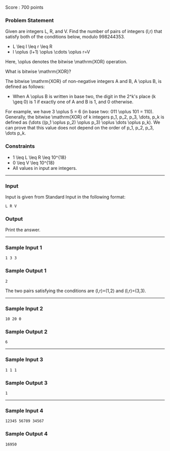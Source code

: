 Score : 700 points

### Problem Statement

Given are integers L, R, and V.
Find the number of pairs of integers (l,r) that satisfy both of the conditions below, modulo 998244353.

* L \leq l \leq r \leq R
* l \oplus (l+1) \oplus \cdots \oplus r=V

Here, \oplus denotes the bitwise \mathrm{XOR} operation.

What is bitwise \mathrm{XOR}?

The bitwise \mathrm{XOR} of non-negative integers A and B, A \oplus B, is defined as follows:

* When A \oplus B is written in base two, the digit in the 2^k's place (k \geq 0) is 1 if exactly one of A and B is 1, and 0 otherwise.

For example, we have 3 \oplus 5 = 6 (in base two: 011 \oplus 101 = 110).  
Generally, the bitwise \mathrm{XOR} of k integers p\_1, p\_2, p\_3, \dots, p\_k is defined as (\dots ((p\_1 \oplus p\_2) \oplus p\_3) \oplus \dots \oplus p\_k). We can prove that this value does not depend on the order of p\_1, p\_2, p\_3, \dots p\_k.

### Constraints

* 1 \leq L \leq R \leq 10^{18}
* 0 \leq V \leq 10^{18}
* All values in input are integers.

---

### Input

Input is given from Standard Input in the following format:

```
L R V
```

### Output

Print the answer.

---

### Sample Input 1

```
1 3 3
```

### Sample Output 1

```
2
```

The two pairs satisfying the conditions are (l,r)=(1,2) and (l,r)=(3,3).

---

### Sample Input 2

```
10 20 0
```

### Sample Output 2

```
6
```

---

### Sample Input 3

```
1 1 1
```

### Sample Output 3

```
1
```

---

### Sample Input 4

```
12345 56789 34567
```

### Sample Output 4

```
16950
```